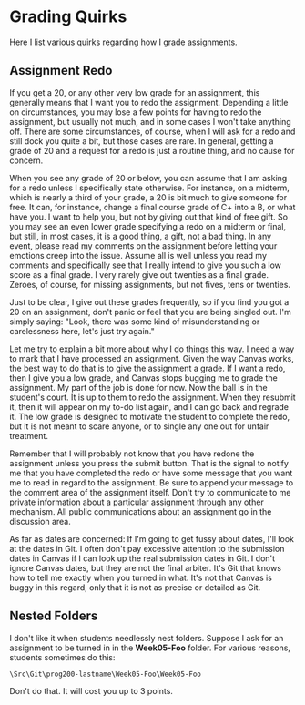 # Grading Quirks

Here I list various quirks regarding how I grade assignments.

## Assignment Redo

If you get a 20, or any other very low grade for an assignment, this generally means that I want you to redo the assignment. Depending a little on circumstances, you may lose a few points for having to redo the assignment, but usually not much, and in some cases I won't take anything off. There are some circumstances, of course, when I will ask for a redo and still dock you quite a bit, but those cases are rare. In general, getting a grade of 20 and a request for a redo is just a routine thing, and no cause for concern.

When you see any grade of 20 or below, you can assume that I am asking for a redo unless I specifically state otherwise. For instance, on a midterm, which is nearly a third of your grade, a 20 is bit much to give someone for free. It can, for instance, change a final course grade of C+ into a B, or what have you. I want to help you, but not by giving out that kind of free gift. So you may see an even lower grade specifying a redo on a midterm or final, but still, in most cases, it is a good thing, a gift, not a bad thing. In any event, please read my comments  on the assignment before letting your emotions creep into the issue. Assume all is well unless you read my comments and specifically see that I really intend to give you such a low score as a final grade. I very rarely give out twenties as a final grade. Zeroes, of course, for missing assignments, but not fives, tens or twenties.

Just to be clear, I give out these grades frequently, so if you find you got a 20 on an assignment, don't panic or feel that you are being singled out. I'm simply saying: "Look, there was some kind of misunderstanding or carelessness here, let's just try again."

Let me try to explain a bit more about why I do things this way. I need a way to mark that I have processed an assignment. Given the way Canvas works, the best way to do that is to give the assignment a grade. If I want a redo, then I give you a low grade, and Canvas stops bugging me to grade the assignment. My part of the job is done for now. Now the ball is in the student's court. It is up to them to redo the assignment. When they resubmit it, then it will appear on my to-do list again, and I can go back and regrade it. The low grade is designed to motivate the student to complete the redo, but it is not meant to scare anyone, or to single any one out for unfair treatment.

Remember that I will probably not know that you have redone the assignment unless you press the submit button. That is the signal to notify me that you have completed the redo or have some message that you want me to read in regard to the assignment. Be sure to append your message to the comment area of the assignment itself. Don't try to communicate to me private information about a particular assignment through any other mechanism. All public communications about an assignment go in the discussion area.

As far as dates are concerned: If I'm going to get fussy about dates, I'll look at the dates in Git. I often don't pay excessive attention to the submission dates in Canvas if I can look up the real submission dates in Git. I don't ignore Canvas dates, but they are not the final arbiter. It's Git that knows how to tell me exactly when you turned in what. It's not that Canvas is buggy in this regard, only that it is not as precise or detailed as Git.


## Nested Folders

I don't like it when students needlessly nest folders. Suppose I ask for an assignment to be turned in in the **Week05-Foo** folder. For various reasons, students sometimes do this:

    \Src\Git\prog200-lastname\Week05-Foo\Week05-Foo

Don't do that. It will cost you up to 3 points.